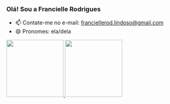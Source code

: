 ### Olá! Sou a Francielle Rodrigues
<!--
- 🔭 I’m currently working on ... -->
- 📫 Contate-me no e-mail: franciellerod.lindoso@gmail.com
- 😄 Pronomes: ela/dela

<div>
     <a href="https://github.com/franciellerl">
     <img height="150cm" src="https://github-readme-stats.vercel.app/api?username=franciellerl&show_icons=true&hide=prs&theme=merko"/>
     <img height="150cm" src="https://github-readme-stats.vercel.app/api/top-langs/?username=franciellerl&layout=compact&lang_count=16&&theme=merko"/>
</div>
